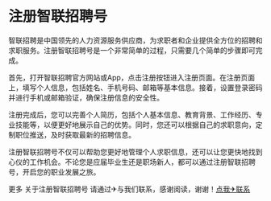 # 注册智联招聘号

智联招聘是中国领先的人力资源服务供应商，为求职者和企业提供全方位的招聘和求职服务。注册智联招聘号是一个非常简单的过程，只需要几个简单的步骤即可完成。

首先，打开智联招聘官方网站或App，点击注册按钮进入注册页面。在注册页面上，填写个人信息，包括姓名、手机号码、邮箱等基本信息。接着，设置登录密码并进行手机或邮箱验证，确保注册信息的安全性。

注册完成后，您可以完善个人简历，包括个人基本信息、教育背景、工作经历、专业技能等，以便更好地展示自己的优势。同时，您还可以根据自己的求职意向，定制职位推送，及时获取最新的招聘信息。

注册智联招聘号不仅可以帮助您更好地管理个人求职信息，还可以让您更快地找到心仪的工作机会。不论您是应届毕业生还是职场新人，都可以通过注册智联招聘号，开启您的职业发展之旅。

更多 关于注册智联招聘号 请通过✈与我们联系，感谢阅读，谢谢！[点我✈联系](https://ss.k02.cc)
